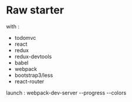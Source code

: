 # Raw starter

with :
 - todomvc
 - react
 - redux
 - redux-devtools
 - babel
 - webpack
 - bootstrap3/less
 - react-router

 launch :
  webpack-dev-server --progress --colors
